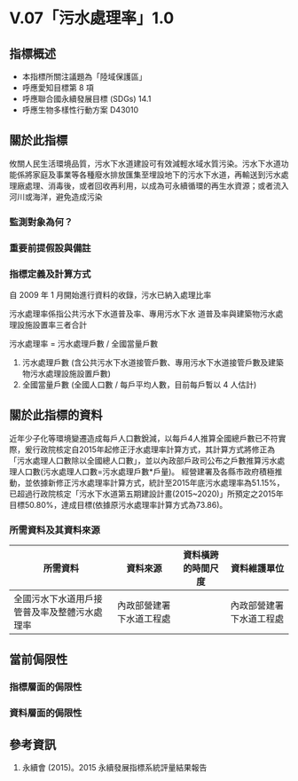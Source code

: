 # V.07「污水處理率」1.0


## 指標概述

* 本指標所關注議題為「陸域保護區」
* 呼應愛知目標第 8 項
* 呼應聯合國永續發展目標 (SDGs) 14.1
* 呼應生物多樣性行動方案 D43010


<script type="text/javascript" src="http://cdn.mathjax.org/mathjax/latest/MathJax.js?config=TeX-AMS-MML_HTMLorMML"></script>


## 關於此指標

攸關人民生活環境品質，污水下水道建設可有效減輕水域水質污染。污水下水道功能係將家庭及事業等各種廢水排放匯集至埋設地下的污水下水道，再輸送到污水處理廠處理、消毒後，或者回收再利用，以成為可永續循環的再生水資源；或者流入河川或海洋，避免造成污染

### 監測對象為何？



### 重要前提假設與備註



### 指標定義及計算方式

自 2009 年 1 月開始進行資料的收錄，污水已納入處理比率

污水處理率係指公共污水下水道普及率、專用污水下水 道普及率與建築物污水處理設施設置率三者合計

污水處理率 = 污水處理戶數 / 全國當量戶數 

1. 污水處理戶數 (含公共污水下水道接管戶數、專用污水下水道接管戶數及建築物污水處理設施設置戶數) 
2. 全國當量戶數 (全國人口數 / 每戶平均人數，目前每戶暫以 4 人估計) 


## 關於此指標的資料
近年少子化等環境變遷造成每戶人口數銳減，以每戶4人推算全國總戶數已不符實際，爰行政院核定自2015年起修正汙水處理率計算方式，其計算方式將修正為「污水處理人口數除以全國總人口數」，並以內政部戶政司公布之戶數推算污水處理人口數(污水處理人口數=污水處理戶數*戶量)。
經營建署及各縣市政府積極推動，並依據新修正污水處理率計算方式，統計至2015年底污水處理率為51.15%，已超過行政院核定「污水下水道第五期建設計畫(2015~2020)」所預定之2015年目標50.80%，達成目標(依據原污水處理率計算方式為73.86)。


### 所需資料及其資料來源

| 所需資料 | 資料來源 | 資料橫跨的時間尺度 | 資料維護單位 |
|-----|-----|-----|-----|
| 全國污水下水道用戶接管普及率及整體污水處理率 | 內政部營建署下水道工程處|  | 內政部營建署下水道工程處 |


## 當前侷限性

### 指標層面的侷限性



### 資料層面的侷限性


## 參考資訊
1. 永續會 (2015)。2015 永續發展指標系統評量結果報告
